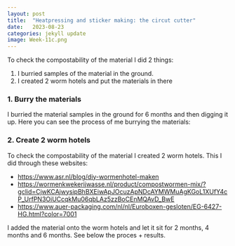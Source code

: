 ```yaml
---
layout: post
title:  "Heatpressing and sticker making: the circut cutter"
date:   2023-08-23 
categories: jekyll update
image: Week-11c.png
---
```


To check the compostability of the material I did 2 things:
1. I burried samples of the material in the ground. 
2. I created 2 worm hotels and put the materials in there

### 1. Burry the materials
I burried the material samples in the ground for 6 months and then digging it up. Here you can see the process of me burrying the materials:


### 2. Create 2 worm hotels
To check the compostability of the material I created 2 worm hotels. This I did through these websites:
- https://www.asr.nl/blog/diy-wormenhotel-maken
- https://wormenkwekerijwasse.nl/product/compostwormen-mix/?gclid=CjwKCAjwysipBhBXEiwApJOcuzApNDcAYMWMuAgKGoL1XUfY4cP_UrfPN3OiUCcqkMu06qbLAz5zzBoCEnMQAvD_BwE
- https://www.auer-packaging.com/nl/nl/Euroboxen-gesloten/EG-6427-HG.html?color=7001

I added the material onto the worm hotels and let it sit for 2 months, 4 months and 6 months. See below the proces + results. 


